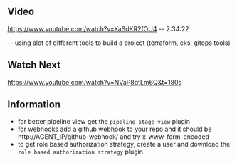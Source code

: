 ## Video

https://www.youtube.com/watch?v=XaSdKR2fOU4 -- 2:34:22

-- using alot of different tools to build a project (terraform, eks, gitops tools)

## Watch Next

https://www.youtube.com/watch?v=NVaP8qtLm6Q&t=180s

## Information

- for better pipeline view get the `pipeline stage view` plugin
- for webhooks add a github webhook to your repo and it should be http://AGENT_IP/github-webhook/ and try x-www-form-encoded
- to get role based authorization strategy, create a user and download the `role based authorization strategy` plugin